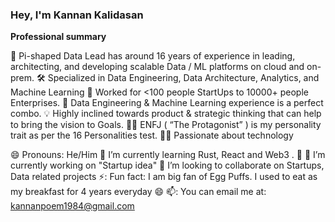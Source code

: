 ### Hey, I'm Kannan Kalidasan 

**Professional summary**

🚩 Pi-shaped Data Lead has around 16 years of experience in leading, architecting, and developing scalable Data / ML platforms on cloud and on-prem. 
🛠 Specialized in Data Engineering, Data Architecture, Analytics, and Machine Learning
🧢 Worked for <100 people StartUps to 10000+ people Enterprises. 
💎 Data Engineering & Machine Learning experience is a perfect combo.
💡 Highly inclined towards product & strategic thinking that can help to bring the vision to Goals.
👨🏻 ENFJ ( “The Protagonist” ) is my personality trait as per the 16 Personalities test.
👨‍💻 Passionate about technology

😄 Pronouns: He/Him
🌱 I’m currently learning Rust, React and Web3 . 🤖
🔭 I’m currently working on "Startup idea"
👯 I’m looking to collaborate on Startups, Data related projects
⚡: Fun fact: I am big fan of Egg Puffs. I used to eat as my breakfast for 4 years everyday 😄 
📫: You can email me at: kannanpoem1984@gmail.com

